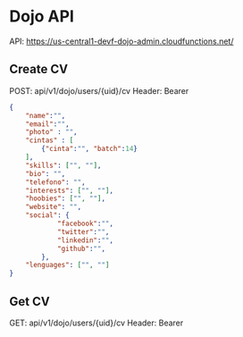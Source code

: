 Dojo API
===============
API: https://us-central1-devf-dojo-admin.cloudfunctions.net/

## Create CV

POST: api/v1/dojo/users/{uid}/cv
Header: Bearer <JWT>

```json
{		
	"name":"",
	"email":"",
	"photo" : "",
	"cintas" : [
		{"cinta":"", "batch":14}
	],
	"skills": ["", ""],
	"bio": "",
	"telefono": "",
	"interests": ["", ""],
	"hoobies": ["", ""],
	"website": "",
	"social": {
			"facebook":"",
			"twitter":"",
			"linkedin":"",
			"github":"",
		},
	"lenguages": ["", ""]
}
```

## Get CV

GET: api/v1/dojo/users/{uid}/cv
Header: Bearer <JWT>